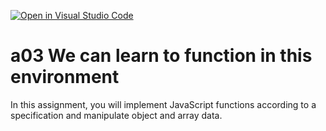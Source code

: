 [![Open in Visual Studio Code](https://classroom.github.com/assets/open-in-vscode-f059dc9a6f8d3a56e377f745f24479a46679e63a5d9fe6f495e02850cd0d8118.svg)](https://classroom.github.com/online_ide?assignment_repo_id=5813611&assignment_repo_type=AssignmentRepo)
# a03 We can learn to function in this environment
In this assignment, you will implement JavaScript functions according to a specification and manipulate object and array data.
